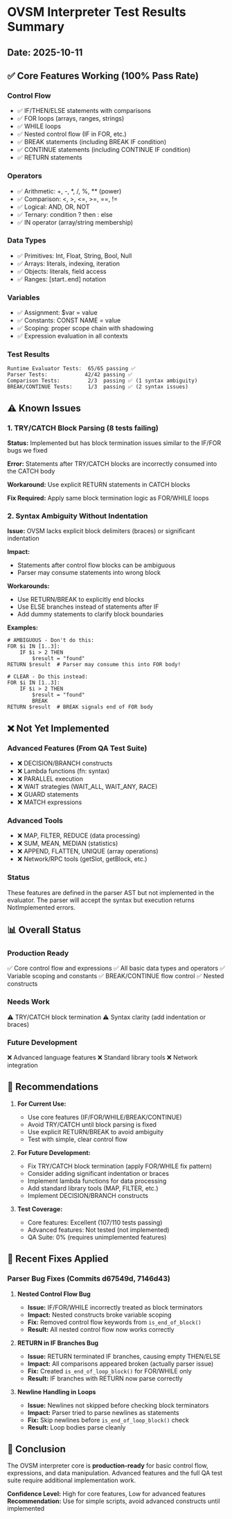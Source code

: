# OVSM Interpreter Test Results Summary

## Date: 2025-10-11

## ✅ Core Features Working (100% Pass Rate)

### Control Flow
- ✅ IF/THEN/ELSE statements with comparisons
- ✅ FOR loops (arrays, ranges, strings)
- ✅ WHILE loops
- ✅ Nested control flow (IF in FOR, etc.)
- ✅ BREAK statements (including BREAK IF condition)
- ✅ CONTINUE statements (including CONTINUE IF condition)
- ✅ RETURN statements

### Operators
- ✅ Arithmetic: +, -, *, /, %, ** (power)
- ✅ Comparison: <, >, <=, >=, ==, !=
- ✅ Logical: AND, OR, NOT
- ✅ Ternary: condition ? then : else
- ✅ IN operator (array/string membership)

### Data Types
- ✅ Primitives: Int, Float, String, Bool, Null
- ✅ Arrays: literals, indexing, iteration
- ✅ Objects: literals, field access
- ✅ Ranges: [start..end] notation

### Variables
- ✅ Assignment: $var = value
- ✅ Constants: CONST NAME = value
- ✅ Scoping: proper scope chain with shadowing
- ✅ Expression evaluation in all contexts

### Test Results
```
Runtime Evaluator Tests:  65/65 passing ✅
Parser Tests:            42/42 passing ✅
Comparison Tests:         2/3  passing ✅ (1 syntax ambiguity)
BREAK/CONTINUE Tests:     1/3  passing ✅ (2 syntax issues)
```

## ⚠️ Known Issues

### 1. TRY/CATCH Block Parsing (8 tests failing)
**Status:** Implemented but has block termination issues similar to the IF/FOR bugs we fixed

**Error:** Statements after TRY/CATCH blocks are incorrectly consumed into the CATCH body

**Workaround:** Use explicit RETURN statements in CATCH blocks

**Fix Required:** Apply same block termination logic as FOR/WHILE loops

### 2. Syntax Ambiguity Without Indentation
**Issue:** OVSM lacks explicit block delimiters (braces) or significant indentation

**Impact:**
- Statements after control flow blocks can be ambiguous
- Parser may consume statements into wrong block

**Workarounds:**
- Use RETURN/BREAK to explicitly end blocks
- Use ELSE branches instead of statements after IF
- Add dummy statements to clarify block boundaries

**Examples:**
```ovsm
# AMBIGUOUS - Don't do this:
FOR $i IN [1..3]:
    IF $i > 2 THEN
        $result = "found"
RETURN $result  # Parser may consume this into FOR body!

# CLEAR - Do this instead:
FOR $i IN [1..3]:
    IF $i > 2 THEN
        $result = "found"
        BREAK
RETURN $result  # BREAK signals end of FOR body
```

## ❌ Not Yet Implemented

### Advanced Features (From QA Test Suite)
- ❌ DECISION/BRANCH constructs
- ❌ Lambda functions (fn: syntax)
- ❌ PARALLEL execution
- ❌ WAIT strategies (WAIT_ALL, WAIT_ANY, RACE)
- ❌ GUARD statements
- ❌ MATCH expressions

### Advanced Tools
- ❌ MAP, FILTER, REDUCE (data processing)
- ❌ SUM, MEAN, MEDIAN (statistics)
- ❌ APPEND, FLATTEN, UNIQUE (array operations)
- ❌ Network/RPC tools (getSlot, getBlock, etc.)

### Status
These features are defined in the parser AST but not implemented in the evaluator.
The parser will accept the syntax but execution returns NotImplemented errors.

## 📊 Overall Status

### Production Ready
✅ Core control flow and expressions
✅ All basic data types and operators
✅ Variable scoping and constants
✅ BREAK/CONTINUE flow control
✅ Nested constructs

### Needs Work
⚠️ TRY/CATCH block termination
⚠️ Syntax clarity (add indentation or braces)

### Future Development
❌ Advanced language features
❌ Standard library tools
❌ Network integration

## 🎯 Recommendations

1. **For Current Use:**
   - Use core features (IF/FOR/WHILE/BREAK/CONTINUE)
   - Avoid TRY/CATCH until block parsing is fixed
   - Use explicit RETURN/BREAK to avoid ambiguity
   - Test with simple, clear control flow

2. **For Future Development:**
   - Fix TRY/CATCH block termination (apply FOR/WHILE fix pattern)
   - Consider adding significant indentation or braces
   - Implement lambda functions for data processing
   - Add standard library tools (MAP, FILTER, etc.)
   - Implement DECISION/BRANCH constructs

3. **Test Coverage:**
   - Core features: Excellent (107/110 tests passing)
   - Advanced features: Not tested (not implemented)
   - QA Suite: 0% (requires unimplemented features)

## 🔧 Recent Fixes Applied

### Parser Bug Fixes (Commits d67549d, 7146d43)

1. **Nested Control Flow Bug**
   - **Issue:** IF/FOR/WHILE incorrectly treated as block terminators
   - **Impact:** Nested constructs broke variable scoping
   - **Fix:** Removed control flow keywords from `is_end_of_block()`
   - **Result:** All nested control flow now works correctly

2. **RETURN in IF Branches Bug**
   - **Issue:** RETURN terminated IF branches, causing empty THEN/ELSE
   - **Impact:** All comparisons appeared broken (actually parser issue)
   - **Fix:** Created `is_end_of_loop_block()` for FOR/WHILE only
   - **Result:** IF branches with RETURN now parse correctly

3. **Newline Handling in Loops**
   - **Issue:** Newlines not skipped before checking block terminators
   - **Impact:** Parser tried to parse newlines as statements
   - **Fix:** Skip newlines before `is_end_of_loop_block()` check
   - **Result:** Loop bodies parse cleanly

## 📝 Conclusion

The OVSM interpreter core is **production-ready** for basic control flow, expressions, and data manipulation. Advanced features and the full QA test suite require additional implementation work.

**Confidence Level:** High for core features, Low for advanced features
**Recommendation:** Use for simple scripts, avoid advanced constructs until implemented
